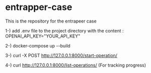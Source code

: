 # entrapper-case
This is the repository for the entrapeer case

1-) add .env file to the project directory with the content : OPENAI_API_KEY="YOUR_API_KEY"

2-) docker-compose up --build  

3-) curl -X POST http://127.0.0.1:8000/start-operation/

4-) curl http://127.0.0.1:8000/list-operations/ (For tracking progress)


